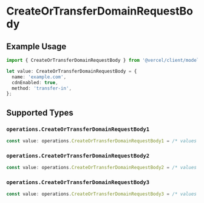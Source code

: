 # CreateOrTransferDomainRequestBody

## Example Usage

```typescript
import { CreateOrTransferDomainRequestBody } from '@vercel/client/models/operations';

let value: CreateOrTransferDomainRequestBody = {
  name: 'example.com',
  cdnEnabled: true,
  method: 'transfer-in',
};
```

## Supported Types

### `operations.CreateOrTransferDomainRequestBody1`

```typescript
const value: operations.CreateOrTransferDomainRequestBody1 = /* values here */
```

### `operations.CreateOrTransferDomainRequestBody2`

```typescript
const value: operations.CreateOrTransferDomainRequestBody2 = /* values here */
```

### `operations.CreateOrTransferDomainRequestBody3`

```typescript
const value: operations.CreateOrTransferDomainRequestBody3 = /* values here */
```
